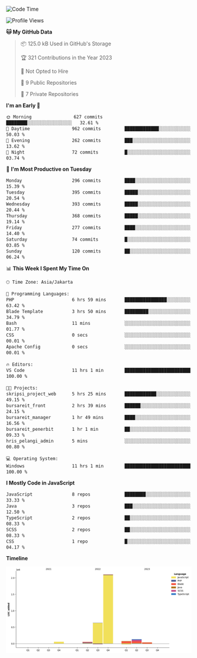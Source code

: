<!--START_SECTION:waka-->
![Code Time](http://img.shields.io/badge/Code%20Time-186%20hrs%2029%20mins-blue)

![Profile Views](http://img.shields.io/badge/Profile%20Views-0-blue)

**🐱 My GitHub Data** 

> 📦 125.0 kB Used in GitHub's Storage 
 > 
> 🏆 321 Contributions in the Year 2023
 > 
> 🚫 Not Opted to Hire
 > 
> 📜 9 Public Repositories 
 > 
> 🔑 7 Private Repositories 
 > 
**I'm an Early 🐤** 

```text
🌞 Morning                627 commits         ████████░░░░░░░░░░░░░░░░░   32.61 % 
🌆 Daytime                962 commits         █████████████░░░░░░░░░░░░   50.03 % 
🌃 Evening                262 commits         ███░░░░░░░░░░░░░░░░░░░░░░   13.62 % 
🌙 Night                  72 commits          █░░░░░░░░░░░░░░░░░░░░░░░░   03.74 % 
```
📅 **I'm Most Productive on Tuesday** 

```text
Monday                   296 commits         ████░░░░░░░░░░░░░░░░░░░░░   15.39 % 
Tuesday                  395 commits         █████░░░░░░░░░░░░░░░░░░░░   20.54 % 
Wednesday                393 commits         █████░░░░░░░░░░░░░░░░░░░░   20.44 % 
Thursday                 368 commits         █████░░░░░░░░░░░░░░░░░░░░   19.14 % 
Friday                   277 commits         ████░░░░░░░░░░░░░░░░░░░░░   14.40 % 
Saturday                 74 commits          █░░░░░░░░░░░░░░░░░░░░░░░░   03.85 % 
Sunday                   120 commits         ██░░░░░░░░░░░░░░░░░░░░░░░   06.24 % 
```


📊 **This Week I Spent My Time On** 

```text
🕑︎ Time Zone: Asia/Jakarta

💬 Programming Languages: 
PHP                      6 hrs 59 mins       ████████████████░░░░░░░░░   63.42 % 
Blade Template           3 hrs 50 mins       █████████░░░░░░░░░░░░░░░░   34.79 % 
Bash                     11 mins             ░░░░░░░░░░░░░░░░░░░░░░░░░   01.77 % 
CSS                      0 secs              ░░░░░░░░░░░░░░░░░░░░░░░░░   00.01 % 
Apache Config            0 secs              ░░░░░░░░░░░░░░░░░░░░░░░░░   00.01 % 

🔥 Editors: 
VS Code                  11 hrs 1 min        █████████████████████████   100.00 % 

🐱‍💻 Projects: 
skripsi_project_web      5 hrs 25 mins       ████████████░░░░░░░░░░░░░   49.15 % 
bursareit_front          2 hrs 39 mins       ██████░░░░░░░░░░░░░░░░░░░   24.15 % 
bursareit_manager        1 hr 49 mins        ████░░░░░░░░░░░░░░░░░░░░░   16.56 % 
bursareit_penerbit       1 hr 1 min          ██░░░░░░░░░░░░░░░░░░░░░░░   09.33 % 
hris_pelangi_admin       5 mins              ░░░░░░░░░░░░░░░░░░░░░░░░░   00.80 % 

💻 Operating System: 
Windows                  11 hrs 1 min        █████████████████████████   100.00 % 
```

**I Mostly Code in JavaScript** 

```text
JavaScript               8 repos             ████████░░░░░░░░░░░░░░░░░   33.33 % 
Java                     3 repos             ███░░░░░░░░░░░░░░░░░░░░░░   12.50 % 
TypeScript               2 repos             ██░░░░░░░░░░░░░░░░░░░░░░░   08.33 % 
SCSS                     2 repos             ██░░░░░░░░░░░░░░░░░░░░░░░   08.33 % 
CSS                      1 repo              █░░░░░░░░░░░░░░░░░░░░░░░░   04.17 % 
```



**Timeline**

![Lines of Code chart](https://raw.githubusercontent.com/brstreet2/brstreet2/main/assets/bar_graph.png)


<!--END_SECTION:waka-->

